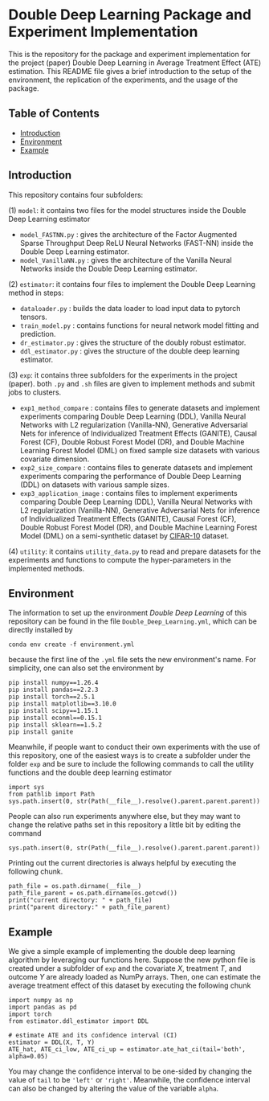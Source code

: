 # Double Deep Learning Package and Experiment Implementation
This is the repository for the package and experiment implementation for the project (paper) Double Deep Learning in Average Treatment Effect (ATE) estimation. This README file gives a brief introduction to the setup of the environment, the replication of the experiments, and the usage of the package. 

## Table of Contents

- [Introduction](#introduction)
- [Environment](#Envrionment)
- [Example](#Example)

## Introduction
This repository contains four subfolders: 

(1) ```model```: it contains two files for the model structures inside the Double Deep Learning estimator
- ```model_FASTNN.py``` : gives the architecture of the Factor Augmented Sparse Throughput Deep ReLU Neural Networks (FAST-NN) inside the Double Deep Learning estimator.
- ```model_VanillaNN.py``` : gives the architecture of the Vanilla Neural Networks inside the Double Deep Learning estimator.

(2) ```estimator```: it contains four files to implement the Double Deep Learning method in steps: 
- ```dataloader.py``` : builds the data loader to load input data to pytorch tensors.
- ```train_model.py``` : contains functions for neural network model fitting and prediction.
- ```dr_estimator.py``` : gives the structure of the doubly robust estimator.
- ```ddl_estimator.py``` : gives the structure of the double deep learning estimator. 

(3) ```exp```: it contains three subfolders for the experiments in the project (paper). both ```.py``` and ```.sh``` files are given to implement methods and submit jobs to clusters. 
- ```exp1_method_compare``` : contains files to generate datasets and implement experiments comparing Double Deep Learning (DDL), Vanilla Neural Networks with L2 regularization (Vanilla-NN), Generative Adversarial Nets for inference of Individualized Treatment Effects (GANITE), Causal Forest (CF), Double Robust Forest Model (DR), and Double Machine Learning Forest Model (DML) on fixed sample size datasets with various covariate dimension. 
- ```exp2_size_compare``` : contains files to generate datasets and implement experiments comparing the performance of Double Deep Learning (DDL) on datasets with various sample sizes. 
- ```exp3_application_image``` : contains files to implement experiments comparing Double Deep Learning (DDL), Vanilla Neural Networks with L2 regularization (Vanilla-NN), Generative Adversarial Nets for inference of Individualized Treatment Effects (GANITE), Causal Forest (CF), Double Robust Forest Model (DR), and Double Machine Learning Forest Model (DML) on a semi-synthetic dataset by [CIFAR-10](https://www.cs.toronto.edu/~kriz/cifar.html) dataset. 

(4) ```utility```: it contains ```utility_data.py``` to read and prepare datasets for the experiments and functions to compute the hyper-parameters in the implemented methods. 


## Environment
The information to set up the environment *Double Deep Learning* of this repository can be found in the file ```Double_Deep_Learning.yml```, which can be directly installed by 
```
conda env create -f environment.yml
```
because the first line of the ```.yml``` file sets the new environment's name. 
For simplicity, one can also set the environment by
```
pip install numpy==1.26.4
pip install pandas==2.2.3
pip install torch==2.5.1
pip install matplotlib==3.10.0
pip install scipy==1.15.1
pip install econml==0.15.1
pip install sklearn==1.5.2
pip install ganite
```

Meanwhile, if people want to conduct their own experiments with the use of this repository, one of the easiest ways is to create a subfolder under the folder ```exp``` and be sure to include the following commands to call the utility functions and the double deep learning estimator
```
import sys
from pathlib import Path
sys.path.insert(0, str(Path(__file__).resolve().parent.parent.parent))
```
People can also run experiments anywhere else, but they may want to change the relative paths set in this repository a little bit by editing the command 
```
sys.path.insert(0, str(Path(__file__).resolve().parent.parent.parent))
```
Printing out the current directories is always helpful by executing the following chunk. 
```
path_file = os.path.dirname(__file__)
path_file_parent = os.path.dirname(os.getcwd())
print("current directory: " + path_file)
print("parent directory:" + path_file_parent)
```

## Example
We give a simple example of implementing the double deep learning algorithm by leveraging our functions here. Suppose the new python file is created under a  subfolder of ```exp``` and the covariate $X$, treatment $T$, and outcome $Y$ are already loaded as NumPy arrays. Then, one can estimate the average treatment effect of this dataset by executing the following chunk
```
import numpy as np
import pandas as pd
import torch
from estimator.ddl_estimator import DDL

# estimate ATE and its confidence interval (CI)
estimator = DDL(X, T, Y)
ATE_hat, ATE_ci_low, ATE_ci_up = estimator.ate_hat_ci(tail='both', alpha=0.05)
```
You may change the confidence interval to be one-sided by changing the value of ```tail``` to be ```'left'``` or ```'right'```. Meanwhile, the confidence interval can also be changed by altering the value of the variable ```alpha```. 
